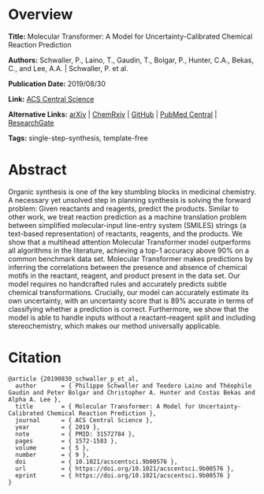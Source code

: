 # Overview
**Title:**
Molecular Transformer: A Model for Uncertainty-Calibrated Chemical Reaction Prediction

**Authors:**
Schwaller, P., Laino, T., Gaudin, T., Bolgar, P., Hunter, C.A., Bekas, C., and Lee, A.A. |
Schwaller, P. et al.

**Publication Date:**
2019/08/30

**Link:**
[ACS Central Science](https://pubs.acs.org/doi/full/10.1021/acscentsci.9b00576)

**Alternative Links:**
[arXiv](https://arxiv.org/abs/1811.02633) |
[ChemRxiv](https://chemrxiv.org/engage/chemrxiv/article-details/60c74238702a9b56bc18a3fb) |
[GitHub](https://github.com/pschwllr/MolecularTransformer) |
[PubMed Central](https://pmc.ncbi.nlm.nih.gov/articles/PMC6764164) |
[ResearchGate](https://www.researchgate.net/publication/328800945_Molecular_Transformer_for_Chemical_Reaction_Prediction_and_Uncertainty_Estimation)

**Tags:**
single-step-synthesis, template-free


# Abstract
Organic synthesis is one of the key stumbling blocks in medicinal chemistry.
A necessary yet unsolved step in planning synthesis is solving the forward problem: Given reactants and reagents, predict the products.
Similar to other work, we treat reaction prediction as a machine translation problem between simplified molecular-input line-entry system (SMILES) strings (a text-based representation) of reactants, reagents, and the products.
We show that a multihead attention Molecular Transformer model outperforms all algorithms in the literature, achieving a top-1 accuracy above 90% on a common benchmark data set.
Molecular Transformer makes predictions by inferring the correlations between the presence and absence of chemical motifs in the reactant, reagent, and product present in the data set.
Our model requires no handcrafted rules and accurately predicts subtle chemical transformations.
Crucially, our model can accurately estimate its own uncertainty, with an uncertainty score that is 89% accurate in terms of classifying whether a prediction is correct.
Furthermore, we show that the model is able to handle inputs without a reactant–reagent split and including stereochemistry, which makes our method universally applicable.


# Citation
```
@article {20190830_schwaller_p_et_al,
  author       = { Philippe Schwaller and Teodoro Laino and Théophile Gaudin and Peter Bolgar and Christopher A. Hunter and Costas Bekas and Alpha A. Lee },
  title        = { Molecular Transformer: A Model for Uncertainty-Calibrated Chemical Reaction Prediction },
  journal      = { ACS Central Science },
  year         = { 2019 },
  note         = { PMID: 31572784 },
  pages        = { 1572-1583 },
  volume       = { 5 },
  number       = { 9 },
  doi          = { 10.1021/acscentsci.9b00576 },
  url          = { https://doi.org/10.1021/acscentsci.9b00576 },
  eprint       = { https://doi.org/10.1021/acscentsci.9b00576 }
}
```
